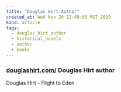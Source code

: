 ```yaml
---
title: "Douglas Hirt Author"
created_at: Wed Nov 20 12:49:03 MST 2019
kind: article
tags:
  - douglas_hirt_author
  - historical_novels
  - author
  - books
---
```


<h3>
  <a href="http://www.douglashirt.com/" target="_blank">douglashirt.com/</a>
  Douglas Hirt author
</h3>

Douglas Hirt - Flight to Eden

<!--
html boilerplate fragments
<a href="" target="_blank"></a>
<a name=""></a>
<img src="" width="400px">
<ul>
  <li></li>
  <li><a href="" target="_blank"></a></li>
</ul>
<pre>
</pre>
<p style="margin-bottom: 2em;"></p>
<hr style="border: 0; height: 3px; background: #333; background-image: linear-gradient(to right, #ccc, #333, #ccc);">
<pre><code>
</code></pre>
<math xmlns='http://www.w3.org/1998/Math/MathML' display='block'>
</math>
:-->
